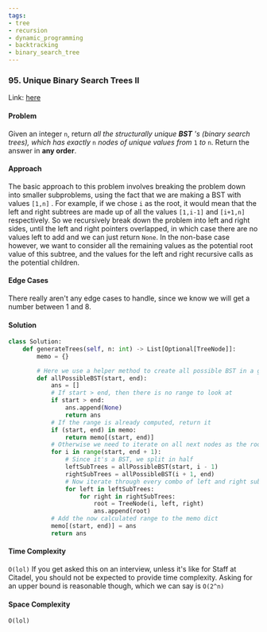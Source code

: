 ```yaml
---
tags:
- tree
- recursion
- dynamic_programming
- backtracking
- binary_search_tree
---
```

### 95. Unique Binary Search Trees II

Link: [here](https://leetcode.com/problems/unique-binary-search-trees-ii/description/)

#### Problem
Given an integer `n`, return _all the structurally unique **BST** 's (binary search trees), which has exactly_ `n` _nodes of unique values from_ `1` _to_ `n`. Return the answer in **any order**.

#### Approach
The basic approach to this problem involves breaking the problem down into smaller subproblems, using the fact that we are making a BST with values `[1,n]` . For example, if we chose `i` as the root, it would mean that the left and right subtrees are made up of all the values `[1,i-1]` and `[i+1,n]` respectively. So we recursively break down the problem into left and right sides, until the left and right pointers overlapped, in which case there are no values left to add and we can just return `None`. In the non-base case however, we want to consider all the remaining values as the potential root value of this subtree, and the values for the left and right recursive calls as the potential children.

#### Edge Cases
There really aren't any edge cases to handle, since we know we will get a number between 1 and 8. 

#### Solution
```python 
class Solution:
    def generateTrees(self, n: int) -> List[Optional[TreeNode]]:
        memo = {}

        # Here we use a helper method to create all possible BST in a given number range
        def allPossibleBST(start, end):
            ans = []
            # If start > end, then there is no range to look at
            if start > end:
                ans.append(None)
                return ans
            # If the range is already computed, return it
            if (start, end) in memo:
                return memo[(start, end)]
            # Otherwise we need to iterate on all next nodes as the root
            for i in range(start, end + 1):
                # Since it's a BST, we split in half
                leftSubTrees = allPossibleBST(start, i - 1)
                rightSubTrees = allPossibleBST(i + 1, end)
                # Now iterate through every combo of left and right subtrees
                for left in leftSubTrees:
                    for right in rightSubTrees:
                        root = TreeNode(i, left, right)
                        ans.append(root)
            # Add the now calculated range to the memo dict
            memo[(start, end)] = ans
            return ans
```

#### Time Complexity
`O(lol)`
If you get asked this on an interview, unless it's like for Staff at Citadel, you should not be expected to provide time complexity. Asking for an upper bound is reasonable though, which we can say is `O(2^n)`

#### Space Complexity
`O(lol)`

